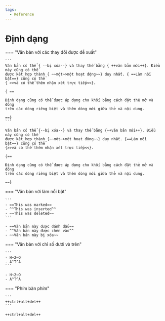 ```yaml
---
tags:
  - Reference
---
```


# Định dạng

=== "Văn bản với các thay đổi được đề xuất"
    
    ```
    Văn bản có thể { --bị xóa--} và thay thế bằng { ++văn bản mới++}. Điều này cũng có thể 
    được kết hợp thành { ~~một~>một hoạt động~~} duy nhất. { ==Làm nổi bật==} cũng có thể 
    { >>và có thể thêm nhận xét trực tiếp<<}.
    
    { ==
    
    Định dạng cũng có thể được áp dụng cho khối bằng cách đặt thẻ mở và đóng
    trên các dòng riêng biệt và thêm dòng mới giữa thẻ và nội dung.
    
    ==}
    ```
    
    Văn bản có thể {--bị xóa--} và thay thế bằng {++văn bản mới++}. Điều này cũng có thể 
    được kết hợp thành {~~một~>một hoạt động~~} duy nhất. {==Làm nổi bật==} cũng có thể 
    {>>và có thể thêm nhận xét trực tiếp<<}.
    
    {==
    
    Định dạng cũng có thể được áp dụng cho khối bằng cách đặt thẻ mở và đóng
    trên các dòng riêng biệt và thêm dòng mới giữa thẻ và nội dung.
    
    ==}
    
=== "Văn bản với làm nổi bật"
    
    ```
    - ==This was marked==
    - ^^This was inserted^^
    - ~~This was deleted~~
    ```
    
    - ==Văn bản này được đánh dấu==
    - ^^Văn bản này được chèn vào^^
    - ~~Văn bản này bị xóa~~
    
=== "Văn bản với chỉ số dưới và trên"
    
    ```
    - H~2~O
    - A^T^A
    ```
    
    - H~2~O
    - A^T^A
    
=== "Phím bàn phím"
    
    ```
    ++ctrl+alt+del++
    ```
    
    ++ctrl+alt+del++